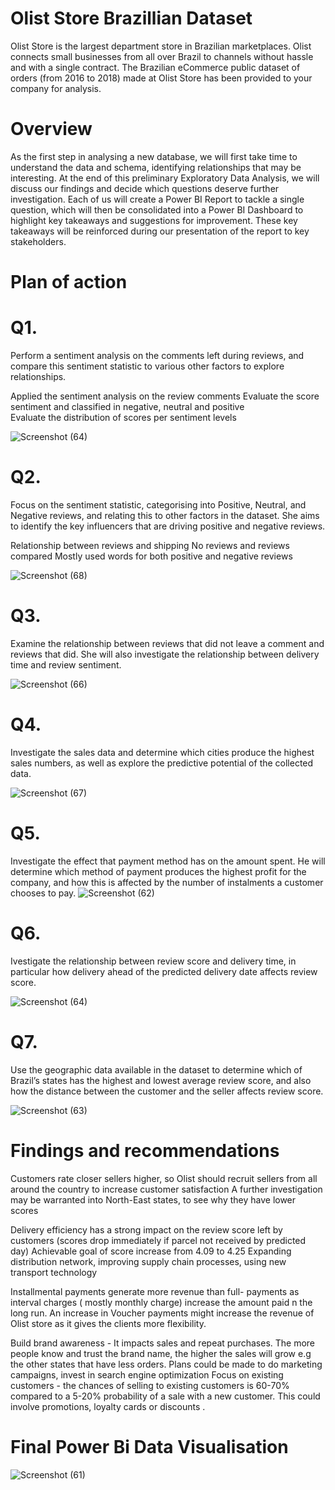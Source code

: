# Olist Store Brazillian Dataset

Olist Store is the largest department store in Brazilian marketplaces. Olist connects small businesses from all over Brazil to channels without hassle and with a single contract. The Brazilian eCommerce public dataset of orders (from 2016 to 2018) made at Olist Store has been provided to your company for analysis.


# Overview

As the first step in analysing a new database, we will first take time to understand the data and schema, identifying relationships that may be interesting. At the end of this preliminary Exploratory Data Analysis, we will discuss our findings and decide which questions deserve further investigation. Each of us will create a Power BI Report to tackle a single question, which will then be consolidated into a Power BI Dashboard to highlight key takeaways and suggestions for improvement. These key takeaways will be reinforced during our presentation of the report to key stakeholders.

# Plan of action

# Q1.

Perform a sentiment analysis on the comments left during reviews, and compare this sentiment statistic to various other factors to explore relationships.

Applied the sentiment analysis on the review comments 
Evaluate the score sentiment and classified in negative, neutral and positive  
Evaluate the distribution of scores per sentiment levels


![Screenshot (64)](https://user-images.githubusercontent.com/36445846/198919314-9d1fd11c-598e-4e88-8544-6a324e5d5786.png)


# Q2.

Focus on the sentiment statistic, categorising into Positive, Neutral, and Negative reviews, and relating this to other factors in the dataset. She aims to identify the key influencers that are driving positive and negative reviews.

Relationship between reviews and shipping
No reviews and reviews compared
Mostly used words for both positive and negative reviews


![Screenshot (68)](https://user-images.githubusercontent.com/36445846/198919365-43617fca-6055-40bb-951b-8a49af68fe26.png)


# Q3.

Examine the relationship between reviews that did not leave a comment and reviews that did. She will also investigate the relationship between delivery time and review sentiment.

![Screenshot (66)](https://user-images.githubusercontent.com/36445846/198919410-f6d2d22d-636c-411a-a03f-7ca456587a60.png)


# Q4.

Investigate the sales data and determine which cities produce the highest sales numbers, as well as explore the predictive potential of the collected data.

![Screenshot (67)](https://user-images.githubusercontent.com/36445846/198919428-4daaddd1-0e0b-449d-8def-1384f64fc362.png)


# Q5.

Investigate the effect that payment method has on the amount spent. He will determine which method of payment produces the highest profit for the company, and how this is affected by the number of instalments a customer chooses to pay.
![Screenshot (62)](https://user-images.githubusercontent.com/36445846/198919474-3fce7406-3f5d-4824-85e1-262464161770.png)


# Q6.
Ivestigate the relationship between review score and delivery time, in particular how delivery ahead of the predicted delivery date affects review score.

![Screenshot (64)](https://user-images.githubusercontent.com/36445846/198919593-2a21902d-a548-45d0-b5a4-12255bd339dc.png)

# Q7.
Use the geographic data available in the dataset to determine which of Brazil’s states has the highest and lowest average review score, and also how the distance between the customer and the seller affects review score.

![Screenshot (63)](https://user-images.githubusercontent.com/36445846/198919497-fd707a23-c96d-4674-86aa-aaa4c07a1a6d.png)

# Findings and recommendations
Customers rate closer sellers higher, so Olist should recruit sellers from all around the country to increase customer satisfaction
A further investigation may be warranted into North-East states, to see why they have lower scores

Delivery efficiency has a strong impact on the review score left by customers (scores drop immediately if parcel not received by predicted day)
Achievable goal of score increase from 4.09 to 4.25 
Expanding distribution network, improving supply chain processes, using new transport technology

Installmental payments generate more revenue than full- payments as interval charges ( mostly  monthly charge) increase the amount paid n the long run. 
An increase in Voucher payments might increase the revenue of Olist store as it gives the clients more flexibility.

Build brand awareness - It impacts sales and repeat purchases. The more people know and trust the brand name, the higher the sales will grow e.g the other states that have less orders. Plans could be made to do marketing campaigns, invest in search engine optimization
Focus on existing customers - the chances of selling to existing customers is 60-70% compared to a 5-20% probability of a sale with a new customer. This could involve promotions, loyalty cards or discounts .


# Final Power Bi Data Visualisation
![Screenshot (61)](https://user-images.githubusercontent.com/36445846/198915292-39344668-a5e8-4f78-8184-3b665f7f21a4.png)





